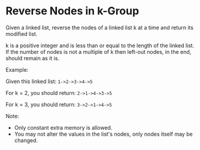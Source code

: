 # Reverse Nodes in k-Group

Given a linked list, reverse the nodes of a linked list k at a time and return its modified list.

k is a positive integer and is less than or equal to the length of the linked list. If the number of nodes is not a multiple of k then left-out nodes, in the end, should remain as it is.

Example:

Given this linked list: `1->2->3->4->5`

For k = 2, you should return: `2->1->4->3->5`

For k = 3, you should return: `3->2->1->4->5`

Note:

- Only constant extra memory is allowed.
- You may not alter the values in the list's nodes, only nodes itself may be changed.